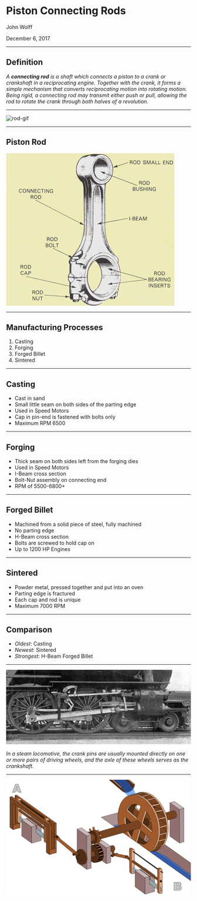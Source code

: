 # Piston Connecting Rods

John Wolff

December 6, 2017

---

## Definition

*A **connecting rod** is a shaft which connects a piston to a crank or crankshaft in a reciprocating engine. 
Together with the crank, it forms a simple mechanism that converts reciprocating motion into rotating motion.
Being rigid, a connecting rod may transmit either push or pull, allowing the rod to rotate the crank through both halves of a revolution.*

---

![rod-gif](0721887b597fbc2a6c3b87ccd5e47c8b.gif)

---

## Piston Rod

![rod](Image12.gif)

---

## Manufacturing Processes

1. Casting
2. Forging
3. Forged Billet
4. Sintered

---

## Casting

  - Cast in sand
  - Small little seam on both sides of the parting edge
  - Used in Speed Motors
  - Cap in pin-end is fastened with bolts only
  - Maximum RPM 6500

---

## Forging

  - Thick seam on both sides left from the forging dies
  - Used in Speed Motors
  - I-Beam cross section
  - Bolt-Nut assembly on connecting end
  - RPM of 5500-6800+

---

## Forged Billet

  - Machined from a solid piece of steel, fully machined
  - No parting edge
  - H-Beam cross section
  - Bolts are screwed to hold cap on
  - Up to 1200 HP Engines

---

## Sintered

  - Powder metal, pressed together and put into an oven
  - Parting edge is fractured
  - Each cap and rod is unique
  - Maximum 7000 RPM

---

## Comparison

- *Oldest*: Casting
- *Newest*: Sintered
- *Strongest*: H-Beam Forged Billet

---

![train](Walschearts_valve_gear.jpg)

*In a steam locomotive, the crank pins are usually mounted directly on one or more pairs of driving wheels, and the axle of these wheels serves as the crankshaft.*

---

![mill](Römische_Sägemühle.svg)
